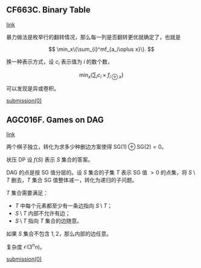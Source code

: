 ## CF663C. Binary Table

[link](https://codeforces.com/contest/662/problem/C)

暴力做法是枚举行的翻转情况，那么每一列是否翻转更优就确定了，也就是

$$
\min_x\{\sum_{i}^mf_{a_i\oplus x}\}.
$$

换一种表示方式，设 $c_i$ 表示值为 $i$ 的数个数，

$$
\min_x\{\sum_ic_i\times f_{i\oplus x}\}
$$

可以发现是异或卷积。

[submission(0)](https://codeforces.com/contest/662/submission/145626071)

## AGC016F. Games on DAG

[link](https://atcoder.jp/contests/agc016/tasks/agc016_f)

两个棋子独立，转化为求多少种删边方案使得 $\mathrm{SG}(1)\oplus\mathrm{SG}(2)=0$。

状压 DP 设 $f(S)$ 表示 $S$ 集合的答案。

DAG 的点是按 SG 值分层的。设 $S$ 集合的子集 $T$ 表示 $\mathrm{SG}$ 值 $> 0$ 的点集，将 $S\setminus T$ 删去，$T$ 集合 $\mathrm{SG}$ 值整体减一，转化为递归的子问题。

$T$ 集合需要满足：

- $T$ 中每个元素都至少有一条边指向 $S\setminus T$；
- $S\setminus T$ 内部不允许有边；
- $S\setminus T$ 指向 $T$ 集合的边随意。

如果 $S$ 集合不包含 $1,2$，那么内部的边任意。

复杂度 $\mathcal O(3^nn)$。

[submission(0)](https://atcoder.jp/contests/agc016/submissions/29185134)

